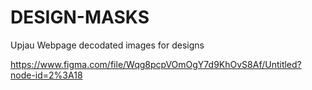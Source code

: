 # DESIGN-MASKS

Upjau Webpage decodated images for designs
 
 https://www.figma.com/file/Wqg8pcpVOmOgY7d9KhOvS8Af/Untitled?node-id=2%3A18
